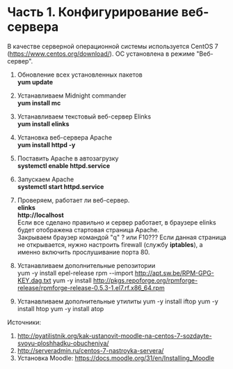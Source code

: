 # Часть 1. Конфигурирование веб-сервера

В качестве серверной операционной системы используется CentOS 7 (https://www.centos.org/download/).
ОС установлена в режиме "Веб-сервер".

1. Обновление всех установленных пакетов<br>
<b>yum update</b>

2. Устанавливаем Midnight commander<br>
<b>yum install mc</b>

3. Устанавливаем текстовый веб-сервер Elinks<br>
<b>yum install elinks</b>

4. Установка веб-сервера Apache<br>
<b>yum install httpd -y</b>

5. Поставить Apache в автозагрузку<br>
<b>systemctl enable httpd.service</b>

6. Запускаем Apache<br>
<b>systemctl start httpd.service</b>

7. Проверяем, работает ли веб-сервер.<br>
<b>elinks</b><br>
<b>http://localhost</b><br>
Если все сделано правильно и сервер работает, в браузере elinks будет отображена стартовая страница Apache.<br>
Закрываем браузер командой "q" ? или F10???
Если данная страница не открывается, нужно настроить firewall (службу <strong>iptables</strong>), а именно включить прослушивание порта 80.

8. Устанавливаем дополнительные репозитории<br>
yum -y install epel-release
rpm --import http://apt.sw.be/RPM-GPG-KEY.dag.txt
yum -y install http://pkgs.repoforge.org/rpmforge-release/rpmforge-release-0.5.3-1.el7.rf.x86_64.rpm

9. Устанавливаем дополнительные утилиты
yum -y install iftop
yum -y install htop
yum -y install atop

Источники:
1. http://pyatilistnik.org/kak-ustanovit-moodle-na-centos-7-sozdayte-svoyu-ploshhadku-obucheniya/
2. http://serveradmin.ru/centos-7-nastroyka-servera/
3. Установка Moodle: https://docs.moodle.org/31/en/Installing_Moodle